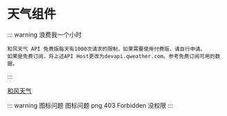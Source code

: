 # 天气组件
::: warning 浪费我一个小时 

    和风天气 API 免费版每天有1000次请求的限制，如果需要使用付费版，请自行申请。
    如果是免费订阅，将上述API Host更改为devapi.qweather.com。参考免费订阅可用的数据。
:::

[和风天气](https://dev.qweather.com/)


::: warning 图标问题
   图标问题 png 403 Forbidden 没权限 
:::
<script setup>
import axios from 'axios'
import weather from '../../pages/Components/message/weather.vue'
import {ref,onMounted,watchEffect,computed,reactive } from "vue"
import {dayjs} from "element-plus"
const options = reactive({
  temp:null, // now temp
  time:null, // now time
  icon:'304'  //icon
})
// 通过 ip 通过开发接口能力获取
const city = ref('天津') // city
const county = ref('河东区') // county

const position = computed({set:(value)=>{
  city = value[0]
  county = value[1]
},get:()=>([city.value, county.value])}) // position
    
// 获取天气资源

const getnowWeather = async () => {
  try {
     let res = await axios.get('https://devapi.qweather.com/v7/weather/now?location=101010100&key=f842bed3886f405e8d9142755248e804')
    //  console.log(res);
     options.temp = res.data.now.temp
     options.time = dayjs().format('YYYY-MM-DD')
     options.icon = res.data.now.icon
     options.text = res.data.now.text
     } catch (error) {
        console.warn(error)
     }
}

//  城市搜索
// const searchCity = async (location = "天津")=> {
//   try {
//      let res = await axios.get(`https://geoapi.qweather.com/v2/city/lookup?location=${location}&key=f842bed3886f405e8d9142755248e804`)
//      console.log(res);
//     //  options.temp = res.data.now.temp
//     //  options.time = dayjs().format('YYYY-MM-DD')
//     //  options.icon = res.data.now.icon
//     //  options.text = res.data.now.text
//      } catch (error) {
//         console.warn(error)
//      }
// } 

// searchCity()





onMounted(() => {
getnowWeather()
})
</script>


<br/>

<weather v-bind="options" v-model:position="position" />

<br />
